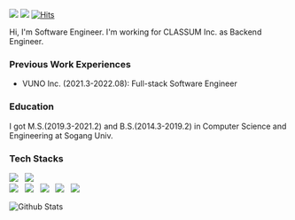 <a href="https://www.linkedin.com/in/mingyo-jeong-8465aa120/" target="_blank"><img src="https://img.shields.io/badge/LinkedIn-0A66C2?style=flat-square&logo=LinkedIn&logoColor=white"/></a>
<a href="mailto:jmg7173@gmail.com" target="_blank"><img src="https://img.shields.io/badge/jmg7173@gmail.com-EA4335?style=flat-square&logo=Gmail&logoColor=white"/></a>
[![Hits](https://hits.seeyoufarm.com/api/count/incr/badge.svg?url=https%3A%2F%2Fgithub.com%2Fjmg7173&count_bg=%2379C83D&title_bg=%23555555&icon=&icon_color=%23E7E7E7&title=hits&edge_flat=false)](https://hits.seeyoufarm.com)

Hi, I'm Software Engineer. I'm working for CLASSUM Inc. as Backend Engineer.  

### Previous Work Experiences
* VUNO Inc. (2021.3-2022.08): Full-stack Software Engineer

### Education
I got M.S.(2019.3-2021.2) and B.S.(2014.3-2019.2) in Computer Science and Engineering at Sogang Univ.

### Tech Stacks
<img src="https://img.shields.io/badge/Python-3776AB?style=flat-square&logo=Python&logoColor=white"/> &nbsp;
<img src="https://img.shields.io/badge/TypeScript-3178C6?style=flat-square&logo=TypeScript&logoColor=white"/> &nbsp;  
<img src="https://img.shields.io/badge/ReactJS-61DAFB?style=flat-square&logo=React&logoColor=white"/> &nbsp;
<img src="https://img.shields.io/badge/Flask-000000?style=flat-square&logo=Flask&logoColor=white"/> &nbsp;
<img src="https://img.shields.io/badge/GraphQL-E10098?style=flat-square&logo=GraphQL&logoColor=white"/> &nbsp;
<img src="https://img.shields.io/badge/Docker-2496ED?style=flat-square&logo=Docker&logoColor=white"/> &nbsp;
<img src="https://img.shields.io/badge/PostgreSQL-4169E1?style=flat-square&logo=PostgreSQL&logoColor=white"/> &nbsp;

![Github Stats](https://github-readme-stats.vercel.app/api?username=jmg7173&hide_title=true&show_icons=true&include_all_commits=true&disable_animations=true)
